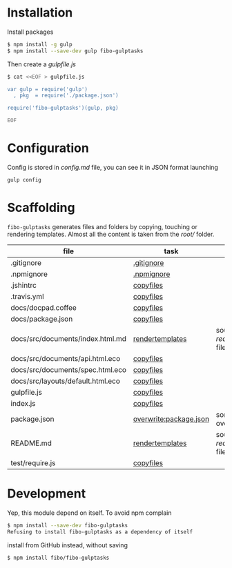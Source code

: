 # Installation

Install packages

```bash
$ npm install -g gulp
$ npm install --save-dev gulp fibo-gulptasks
```

Then create a *gulpfile.js*

```bash
$ cat <<EOF > gulpfile.js

var gulp = require('gulp')
  , pkg  = require('./package.json')

require('fibo-gulptasks')(gulp, pkg)

EOF
```

# Configuration

Config is stored in *config.md* file, you can see it in JSON format launching

```bash
gulp config
```

# Scaffolding

`fibo-gulptasks` generates files and folders by copying, touching or rendering templates.
Almost all the content is taken from the *root/* folder.

| file                               | task                                                                                                      | note                            |
|------------------------------------|-----------------------------------------------------------------------------------------------------------|---------------------------------|
|.gitignore                          |[.gitignore](https://github.com/fibo/fibo-gulptasks/blob/master/config.md#gitignore)                       | |
|.npmignore                          |[.npmignore](https://github.com/fibo/fibo-gulptasks/blob/master/config.md#npmignore)                       | |
|.jshintrc                           |[copyfiles](https://github.com/fibo/fibo-gulptasks/blob/master/config.md#copyfiles)                        | |
|.travis.yml                         |[copyfiles](https://github.com/fibo/fibo-gulptasks/blob/master/config.md#copyfiles)                        | |
|docs/docpad.coffee                  |[copyfiles](https://github.com/fibo/fibo-gulptasks/blob/master/config.md#copyfiles)                        | |
|docs/package.json                   |[copyfiles](https://github.com/fibo/fibo-gulptasks/blob/master/config.md#copyfiles)                        | |
|docs/src/documents/index.html.md    |[rendertemplates](https://github.com/fibo/fibo-gulptasks/blob/master/config.md#rendertemplates)            |source is *readmeContent.md* file|
|docs/src/documents/api.html.eco     |[copyfiles](https://github.com/fibo/fibo-gulptasks/blob/master/config.md#copyfiles)                        | |
|docs/src/documents/spec.html.eco    |[copyfiles](https://github.com/fibo/fibo-gulptasks/blob/master/config.md#copyfiles)                        | |
|docs/src/layouts/default.html.eco   |[copyfiles](https://github.com/fibo/fibo-gulptasks/blob/master/config.md#copyfiles)                        | |
|gulpfile.js                         |[copyfiles](https://github.com/fibo/fibo-gulptasks/blob/master/config.md#copyfiles)                        | |
|index.js                            |[copyfiles](https://github.com/fibo/fibo-gulptasks/blob/master/config.md#copyfiles)                        | |
|package.json                        |[overwrite:package.json](https://github.com/fibo/fibo-gulptasks/blob/master/config.md#overwritepackagejson)|some attributes are overwritten  |
|README.md                           |[rendertemplates](https://github.com/fibo/fibo-gulptasks/blob/master/config.md#rendertemplates)            |source is *readmeContent.md* file|
|test/require.js                     |[copyfiles](https://github.com/fibo/fibo-gulptasks/blob/master/config.md#copyfiles)                        | |

# Development

Yep, this module depend on itself. To avoid npm complain

```bash
$ npm install --save-dev fibo-gulptasks
Refusing to install fibo-gulptasks as a dependency of itself
```

install from GitHub instead, without saving

```bash
$ npm install fibo/fibo-gulptasks
```

